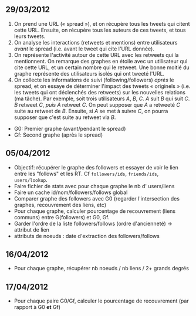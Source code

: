 ﻿29/03/2012
----------

1. On prend une URL (« spread »), et on récupère tous les tweets qui citent cette URL. Ensuite, on récupère tous les auteurs de ces tweets, et tous leurs tweets.
2. On analyse les interactions (retweets et mentions) entre utilisateurs *avant* le spread (i.e. avant le tweet qui cite l'URL donnée).
3. On représente l'activité autour de cette URL avec les retweets qui la mentionnent. On remarque des graphes en étoile avec un utilisateur qui cite cette URL, et un certain nombre qui le retweet. Une bonne moitié du graphe représente des utilisateurs isolés qui ont tweeté l'URL.
4. On collecte les informations de suivi (following/followers) *après* le spread, et on essaye de déterminer l'impact des tweets « originels » (i.e. les tweets qui ont déclenchés des retweets) sur les nouvelles relations (ma tâche).    Par exemple, soit trois utilisateurs *A*, *B*, *C*. *A* suit *B* qui suit *C*. *B* retweet *C*, *puis* *A* retweet *C*. On peut supposer que *A* a retweeté *C* suite au retweet de *B*. Ensuite, si *A* se met à suivre *C*, on pourra supposer que c'est suite au retweet via *B*.

- G0: Premier graphe (avant/pendant le spread)
- Gf: Second graphe (après le spread)

05/04/2012
----------

- Objectif: récupérer le graphe des followers et essayer de voir le lien entre les "follows" et les RT. Cf `followers/ids`, `friends/ids`, `users/lookup`.
- Faire fichier de stats avec pour chaque graphe le nb d' users/liens
- Faire un cache id/nom/followers/follows global
- Comparer graphe des followers avec G0 (regarder l'intersection des graphes, recouvrement des liens, etc)
- Pour chaque graphe, calculer pourcentage de recouvrement (liens communs) entre G(followers) et G0, Gf.
- Garder l'ordre de la liste followers/follows (ordre d'ancienneté) -> attribut de lien
- attributs de noeuds : date d'extraction des followers/follows

16/04/2012
----------

- Pour chaque graphe, récupérer nb noeuds / nb liens / 2+ grands degrés

17/04/2012
----------

- Pour chaque paire G0/Gf, calculer le pourcentage de recouvrement (par rapport
  à G0 __et__ Gf)
